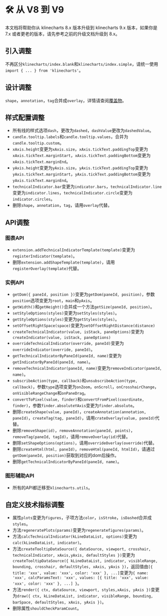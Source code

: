 # 🛠️ 从 V8 到 V9
本文档将帮助你从 klinecharts 8.x 版本升级到 klinecharts 9.x 版本，如果你是 7.x 或者更老的版本，请先参考之前的升级文档升级到 8.x。

## 引入调整
不再区分`klinecharts/index.blank`和`klinecharts/index.simple`，请统一使用`import { ... } from 'klinecharts'`。

## 设计调整
`shape`，`annotation`，`tag`合并成`overlay`，详情请查阅[覆盖物](/zh-CN/advanced/overlay)。

## 样式配置调整
+ 所有线的样式选项`dash`，更改为`dashed`，`dashValue`更改为`dashedValue`。
+ `candle.tooltip.labels`和`candle.tooltip.values`，合并为`candle.tooltip.custom`。
+ `xAxis.height`变更为`xAxis.size`，`xAxis.tickText.paddingTop`变更为`xAxis.tickText.marginStart`，`xAxis.tickText.paddingBottom`变更为`xAxis.tickText.marginEnd`。
+ `yAxis.height`变更为`yAxis.size`，`yAxis.tickText.paddingTop`变更为`yAxis.tickText.marginStart`，`yAxis.tickText.paddingBottom`变更为`yAxis.tickText.marginEnd`。
+ `technicalIndicator.bar`变更为`indicator.bars`，`technicalIndicator.line`变更为`indicator.lines`，`technicalIndicator.circle`变更为`indicator.circles`。
+ 删除`shape`，`annotation`，`tag`，请用`overlay`代替。

## API调整

### 图表API
+ `extension.addTechnicalIndicatorTemplate(template)`变更为`registerIndicator(template)`。
+ 删除`extension.addShapeTemplate(template)`，请用`registerOverlay(template)`代替。

### 实例API
+ `getDom({ paneId, position })`变更为`getDom(paneId, position)`，参数`position`选项变更为`root`，`main`和`yAxis`。
+ `getWidth()`和`getHeight()`合并成一个方法`getSize(paneId, position)`。
+ `setStyleOptions(styles)`变更为`setStyles(styles)`。
+ `getStyleOptions(styles)`变更为`getStyles(styles)`。
+ `setOffsetRightSpace(space)`变更为`setOffsetRightDistance(distance)`
+ `createTechnicalIndicator(value, isStack, paneOptions)`变更为`createIndicator(value, isStack, paneOptions)`
+ `overrideTechnicalIndicator(override, paneId)`变更为`overrideIndicator(override, paneId)`。
+ `getTechnicalIndicatorByPaneId(paneId, name)`变更为`getIndicatorByPaneId(paneId, name)`。
+ `removeTechnicalIndicator(paneId, name)`变更为`removeIndicator(paneId, name)`。
+ `subscribeAction(type, callback)`和`unsubscribeAction(type, callback)`，参数`type`选项变更为`onZoom`，`onScroll`，`onCrosshairChange`，`onVisibleRangeChange`和`onPaneDrag`。
+ `convertToPixel(value, finder)`和`convertFromPixel(coordinate, finder)`，参数`finder.absoluteYAxis`变更为`finder.absolute`。
+ 删除`createShape(value, paneId)`，`createAnnotation(annotation, paneId)`，`createTag(tag, paneId)`，请用`crateOverlay(value, paneId)`代替。
+ 删除`removeShape(id)`，`removeAnnotation(paneId, points)`，`removeTag(paneId, tagId)`，请用`removeOverlay(id)`代替。
+ 删除`setShapeOptions(options)`，请用`overrideOverlay(override)`代替。
+ 删除`createHtml(html, paneId)`，`removeHtml(paneId, htmlId)`，请通过`getDom(paneId, position)`获取到对应的dom后操作。
+ 删除`getTechnicalIndicatorByPaneId(paneId, name)`。


### 图形辅助API
+ 所有的API都迁移至`klinecharts.utils`。

## 自定义技术指标调整
+ 属性`plots`变更为`figures`，子项方法`color`，`isStroke`，`isDashed`合并成`styles`。
+ 方法`regeneratePlots(params)`变更为`regeneratefigures(params)`。
+ 方法`calcTechnicalIndicator(kLineDataList, options)`变更为`calc(kLineDataList, indicator)`。
+ 方法`createTooltipDataSource({ dataSource, viewport, crosshair, technicalIndicator, xAxis,yAxis, defaultStyles })`变更为`createTooltipDataSource({ kLineDataList, indicator, visibleRange, bounding, crosshair, defaultStyles, xAxis, yAxis })`，返回值由`[{ title: 'xxx', value: 'xxx', color: 'xxx' }, ...]`变更为`{ name: 'xxx', calcParamsText: 'xxx', values: [{ title: 'xxx', value: 'xxx', color: 'xxx' }, ...] }`。
+ 方法`render({ ctx, dataSource, viewport, styles,xAxis, yAxis })`变更为`draw({ ctx, kLineDataList, indicator, visibleRange, bounding, barSpace, defaultStyles, xAxis, yAxis })`。
+ 删除属性`shouldCheckParamCount`。
